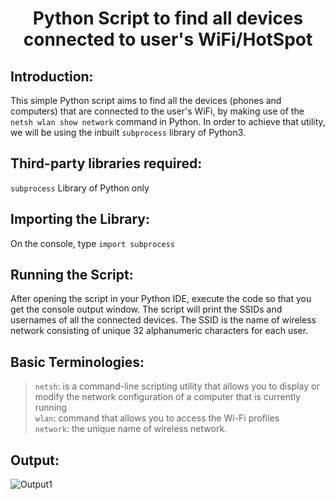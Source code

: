 # <p align="center">  Python Script to find all devices connected to user's WiFi/HotSpot</p>
## Introduction: 
This simple Python script aims to find all the devices (phones and computers) that are connected to the user's WiFi, by making use of the `netsh wlan show network` command in Python. In order to achieve that utility, we will be using the inbuilt `subprocess` library of Python3. 


## Third-party libraries required:
`subprocess` Library of Python only
## Importing the Library:
On the console, type `import subprocess`
## Running the Script:
After opening the script in your Python IDE, execute the code so that you get the console output window. 
The script will print the SSIDs and usernames of all the connected devices. The SSID is the name of wireless network consisting of unique 32 alphanumeric characters for each user.
## Basic Terminologies:
>`netsh`: is a command-line scripting utility that allows you to display or modify the network configuration of a computer that is currently running\
>`wlan`: command that allows you to access the Wi-Fi profiles\
>`network`: the unique name of wireless network. 
## Output:
![Output1](https://i.pinimg.com/originals/af/b8/66/afb866bdc64fd9bb103d350c440f22c1.png)
